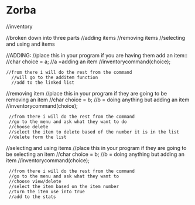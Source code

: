 # Zorba

//inventory

//broken down into three parts
  //adding items
  //removing items
  //selecting and using and items
  
  //ADDING:
  //place this in your program if you are having them add an item::
  //char choice = a; //a =adding an item
  //inventorycommand(choice);
  
    //from there i will do the rest from the command
      //will go to the additem function
      //add to the linked list 
  
  //removing item
  //place this in your program if they are going to be removing an item 
  //char choice = b; //b = doing anything but adding an item
  //inventorycommand(choice);
  
     //from there i will do the rest from the command
     //go to the menu and ask what they want to do
     //choose delete
     //select the item to delete based of the number it is in the list
     //delete form the list
    
  //selecting and using items 
  //place this in your program if they are going to be selecting an item
  //char choice = b; //b = doing anything but adding an item
  //inventorycommand(choice);
  
     //from there i will do the rest from the command
     //go to the menu and ask what they want to 
     //choose view/delete
     //select the item based on the item number
     //turn the item use into true
     //add to the stats
  
 
